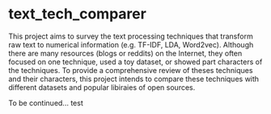# text_tech_comparer

This project aims to survey the text processing techniques that transform raw text to numerical information (e.g. TF-IDF, LDA, Word2vec).  Although there are many resources (blogs or reddits) on the Internet, they often focused on one technique, used a toy dataset, or showed part characters of the techniques. To provide a comprehensive review of theses techniques and their characters, this project intends to compare these techniques with different datasets and popular libiraies of open sources.

To be continued... test
